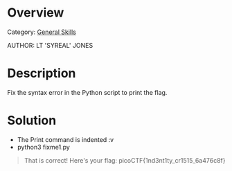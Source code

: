 # Overview 
Category: [General Skills]()

AUTHOR: LT 'SYREAL' JONES

# Description
Fix the syntax error in the Python script to print the flag.

# Solution
- The Print command is indented :v
- python3 fixme1.py
>That is correct! Here's your flag: picoCTF{1nd3nt1ty_cr1515_6a476c8f}